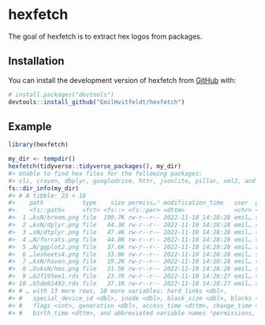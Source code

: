 
<!-- README.md is generated from README.Rmd. Please edit that file -->

# hexfetch

<!-- badges: start -->
<!-- badges: end -->

The goal of hexfetch is to extract hex logos from packages.

## Installation

You can install the development version of hexfetch from
[GitHub](https://github.com/) with:

``` r
# install.packages("devtools")
devtools::install_github("EmilHvitfeldt/hexfetch")
```

## Example

``` r
library(hexfetch)

my_dir <- tempdir()
hexfetch(tidyverse::tidyverse_packages(), my_dir)
#> Unable to find hex files for the following packages:
#> cli, crayon, dbplyr, googledrive, httr, jsonlite, pillar, xml2, and tidyverse
fs::dir_info(my_dir)
#> # A tibble: 23 × 18
#>    path           type    size permiss…¹ modification_time   user  group devic…²
#>    <fs::path>     <fct> <fs::> <fs::per> <dttm>              <chr> <chr>   <dbl>
#>  1 …ksN/broom.png file  190.7K rw-r--r-- 2022-11-10 14:28:28 emil… staff  1.68e7
#>  2 …ksN/dplyr.png file   44.3K rw-r--r-- 2022-11-10 14:28:28 emil… staff  1.68e7
#>  3 …sN/dtplyr.png file   47.4K rw-r--r-- 2022-11-10 14:28:28 emil… staff  1.68e7
#>  4 …N/forcats.png file   44.8K rw-r--r-- 2022-11-10 14:28:28 emil… staff  1.68e7
#>  5 …N/ggplot2.png file   37.6K rw-r--r-- 2022-11-10 14:28:28 emil… staff  1.68e7
#>  6 …lesheets4.png file   33.9K rw-r--r-- 2022-11-10 14:28:28 emil… staff  1.68e7
#>  7 …ksN/haven.png file   19.2K rw-r--r-- 2022-11-10 14:28:28 emil… staff  1.68e7
#>  8 …OuksN/hms.png file   21.5K rw-r--r-- 2022-11-10 14:28:28 emil… staff  1.68e7
#>  9 …62f195ee1.rds file   23.7K rw-r--r-- 2022-11-10 14:28:27 emil… staff  1.68e7
#> 10 …65de81492.rds file   37.1K rw-r--r-- 2022-11-10 14:28:27 emil… staff  1.68e7
#> # … with 13 more rows, 10 more variables: hard_links <dbl>,
#> #   special_device_id <dbl>, inode <dbl>, block_size <dbl>, blocks <dbl>,
#> #   flags <int>, generation <dbl>, access_time <dttm>, change_time <dttm>,
#> #   birth_time <dttm>, and abbreviated variable names ¹​permissions, ²​device_id
```
